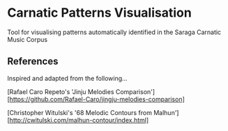 # Carnatic Patterns Visualisation
Tool for visualising patterns automatically identified in the Saraga Carnatic Music Corpus

## References
Inspired and adapted from the following...

[Rafael Caro Repeto's 'Jinju Melodies Comparison'][https://github.com/Rafael-Caro/jingju-melodies-comparison]

[Christopher Witulski's '68 Melodic Contours from Malhun'][http://cwitulski.com/malhun-contour/index.html]


